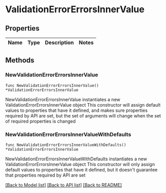 # ValidationErrorErrorsInnerValue

## Properties

Name | Type | Description | Notes
------------ | ------------- | ------------- | -------------

## Methods

### NewValidationErrorErrorsInnerValue

`func NewValidationErrorErrorsInnerValue() *ValidationErrorErrorsInnerValue`

NewValidationErrorErrorsInnerValue instantiates a new ValidationErrorErrorsInnerValue object
This constructor will assign default values to properties that have it defined,
and makes sure properties required by API are set, but the set of arguments
will change when the set of required properties is changed

### NewValidationErrorErrorsInnerValueWithDefaults

`func NewValidationErrorErrorsInnerValueWithDefaults() *ValidationErrorErrorsInnerValue`

NewValidationErrorErrorsInnerValueWithDefaults instantiates a new ValidationErrorErrorsInnerValue object
This constructor will only assign default values to properties that have it defined,
but it doesn't guarantee that properties required by API are set


[[Back to Model list]](../README.md#documentation-for-models) [[Back to API list]](../README.md#documentation-for-api-endpoints) [[Back to README]](../README.md)


